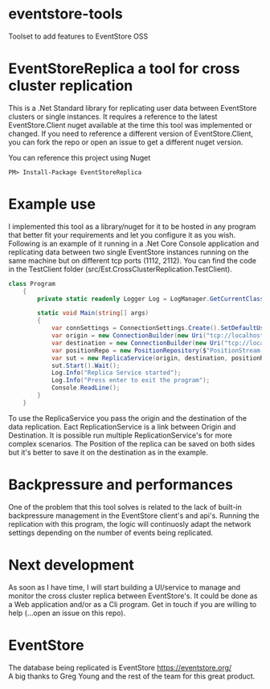 # eventstore-tools
Toolset to add features to EventStore OSS  

# EventStoreReplica a tool for cross cluster replication
This is a .Net Standard library for replicating user data between EventStore clusters or single instances. It requires a reference to the latest EventStore.Client nuget available at the time this tool was implemented or changed. If you need to reference a different version of EventStore.Client, you can fork the repo or open an issue to get a different nuget version. 
  
You can reference this project using Nuget
```
PM> Install-Package EventStoreReplica  
```

# Example use
I implemented this tool as a library/nuget for it to be hosted in any program that better fit your requirements and let you configure it as you wish. 
Following is an example of it running in a .Net Core Console application and replicating data between two single EventStore instances running on the same machine but on different tcp ports (1112, 2112). You can find the code in the TestClient folder (src/Est.CrossClusterReplication.TestClient).
```c#
class Program
    {
        private static readonly Logger Log = LogManager.GetCurrentClassLogger();

        static void Main(string[] args)
        {
            var connSettings = ConnectionSettings.Create().SetDefaultUserCredentials(new UserCredentials("admin", "changeit"));
            var origin = new ConnectionBuilder(new Uri("tcp://localhost:1112"), connSettings, "origin-01");
            var destination = new ConnectionBuilder(new Uri("tcp://localhost:2112"), connSettings, "destination-01");
            var positionRepo = new PositionRepository($"PositionStream-{destination.ConnectionName}", "PositionUpdated", destination);
            var sut = new ReplicaService(origin, destination, positionRepo, null, 1000, false);
            sut.Start().Wait();
            Log.Info("Replica Service started");            
            Log.Info("Press enter to exit the program");
            Console.ReadLine();
        }
    }
```
To use the ReplicaService you pass the origin and the destination of the data replication. Eact ReplicationService is a link between Origin and Destination. It is possible run multiple ReplicationService's for more complex scenarios. The Position of the replica can be saved on both sides but it's better to save it on the destination as in the example. 

# Backpressure and performances 
One of the problem that this tool solves is related to the lack of built-in backpressure management in the EventStore client's and api's. Running the replication with this program, the logic will continuosly adapt the network settings depending on the number of events being replicated.
  
# Next development  
As soon as I have time, I will start building a UI/service to manage and monitor the cross cluster replica between EventStore's. It could be done as a Web application and/or as a Cli program. Get in touch if you are willing to help (...open an issue on this repo).
  
# EventStore
The database being replicated is EventStore https://eventstore.org/   
A big thanks to Greg Young and the rest of the team for this great product.